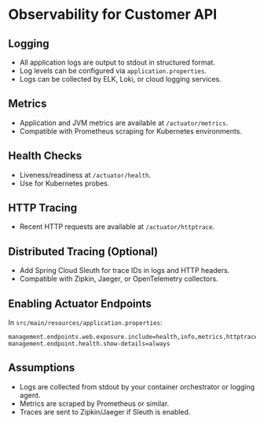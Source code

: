 # Observability for Customer API

## Logging
- All application logs are output to stdout in structured format.
- Log levels can be configured via `application.properties`.
- Logs can be collected by ELK, Loki, or cloud logging services.

## Metrics
- Application and JVM metrics are available at `/actuator/metrics`.
- Compatible with Prometheus scraping for Kubernetes environments.

## Health Checks
- Liveness/readiness at `/actuator/health`.
- Use for Kubernetes probes.

## HTTP Tracing
- Recent HTTP requests are available at `/actuator/httptrace`.

## Distributed Tracing (Optional)
- Add Spring Cloud Sleuth for trace IDs in logs and HTTP headers.
- Compatible with Zipkin, Jaeger, or OpenTelemetry collectors.

## Enabling Actuator Endpoints

In `src/main/resources/application.properties`:
```
management.endpoints.web.exposure.include=health,info,metrics,httptrace
management.endpoint.health.show-details=always
```

## Assumptions
- Logs are collected from stdout by your container orchestrator or logging agent.
- Metrics are scraped by Prometheus or similar.
- Traces are sent to Zipkin/Jaeger if Sleuth is enabled. 